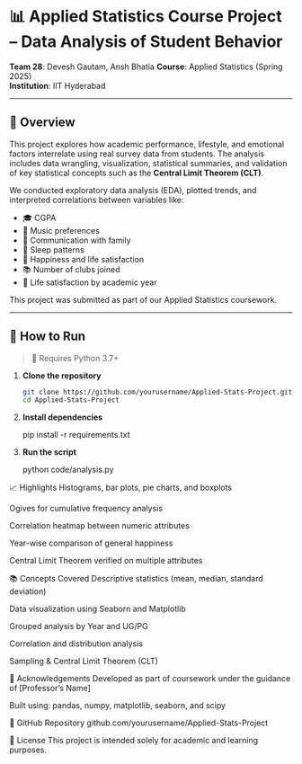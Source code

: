 # 📊 Applied Statistics Course Project – Data Analysis of Student Behavior

**Team 28**: Devesh Gautam, Ansh Bhatia
**Course**: Applied Statistics (Spring 2025)  
**Institution**: IIT Hyderabad

---

## 📘 Overview

This project explores how academic performance, lifestyle, and emotional factors interrelate using real survey data from students. The analysis includes data wrangling, visualization, statistical summaries, and validation of key statistical concepts such as the **Central Limit Theorem (CLT)**.

We conducted exploratory data analysis (EDA), plotted trends, and interpreted correlations between variables like:

- 🎓 CGPA  
- 🎵 Music preferences  
- 💬 Communication with family  
- 🌙 Sleep patterns  
- 🧠 Happiness and life satisfaction  
- 📚 Number of clubs joined  
- 🧭 Life satisfaction by academic year

This project was submitted as part of our Applied Statistics coursework.

---

## 🚀 How to Run

> 📌 Requires Python 3.7+

1. **Clone the repository**
   ```bash
   git clone https://github.com/yourusername/Applied-Stats-Project.git
   cd Applied-Stats-Project

2. **Install dependencies**

    pip install -r requirements.txt

3. **Run the script**

    python code/analysis.py

📈 Highlights
Histograms, bar plots, pie charts, and boxplots

Ogives for cumulative frequency analysis

Correlation heatmap between numeric attributes

Year-wise comparison of general happiness

Central Limit Theorem verified on multiple attributes

📚 Concepts Covered
Descriptive statistics (mean, median, standard deviation)

Data visualization using Seaborn and Matplotlib

Grouped analysis by Year and UG/PG

Correlation and distribution analysis

Sampling & Central Limit Theorem (CLT)

🙌 Acknowledgements
Developed as part of coursework under the guidance of [Professor’s Name]

Built using: pandas, numpy, matplotlib, seaborn, and scipy

🔗 GitHub Repository
github.com/yourusername/Applied-Stats-Project

📝 License
This project is intended solely for academic and learning purposes.
